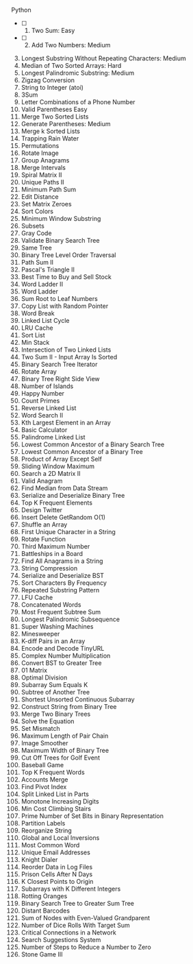 Python

- [ ] 1. Two Sum: Easy 
- [ ] 2. Add Two Numbers: Medium
3. Longest Substring Without Repeating Characters: Medium
4. Median of Two Sorted Arrays: Hard
5. Longest Palindromic Substring: Medium
6. Zigzag Conversion
7. String to Integer (atoi)
8. 3Sum
9. Letter Combinations of a Phone Number
10. Valid Parentheses Easy
11. Merge Two Sorted Lists
12. Generate Parentheses: Medium
13. Merge k Sorted Lists
14. Trapping Rain Water
15. Permutations
16. Rotate Image
17. Group Anagrams
18. Merge Intervals
19. Spiral Matrix II
20. Unique Paths II
21. Minimum Path Sum
22. Edit Distance
23. Set Matrix Zeroes
24. Sort Colors
25. Minimum Window Substring
26. Subsets
27. Gray Code
28. Validate Binary Search Tree
29. Same Tree
30. Binary Tree Level Order Traversal
31. Path Sum II
32. Pascal's Triangle II
33. Best Time to Buy and Sell Stock
34. Word Ladder II
35. Word Ladder
36. Sum Root to Leaf Numbers
37. Copy List with Random Pointer
38. Word Break
39. Linked List Cycle
40. LRU Cache
41. Sort List
42. Min Stack
43. Intersection of Two Linked Lists
44. Two Sum II - Input Array Is Sorted
45. Binary Search Tree Iterator
46. Rotate Array
47. Binary Tree Right Side View
48. Number of Islands
49. Happy Number
50. Count Primes
51. Reverse Linked List
52. Word Search II
53. Kth Largest Element in an Array
54. Basic Calculator
55. Palindrome Linked List
56. Lowest Common Ancestor of a Binary Search Tree
57. Lowest Common Ancestor of a Binary Tree
58. Product of Array Except Self
59. Sliding Window Maximum
60. Search a 2D Matrix II
61. Valid Anagram
62. Find Median from Data Stream
63. Serialize and Deserialize Binary Tree
64. Top K Frequent Elements
65. Design Twitter
66. Insert Delete GetRandom O(1)
67. Shuffle an Array
68. First Unique Character in a String
69. Rotate Function
70. Third Maximum Number
71. Battleships in a Board
72. Find All Anagrams in a String
73. String Compression
74. Serialize and Deserialize BST
75. Sort Characters By Frequency
76. Repeated Substring Pattern
77. LFU Cache
78. Concatenated Words
79. Most Frequent Subtree Sum
80. Longest Palindromic Subsequence
81. Super Washing Machines
82. Minesweeper
83. K-diff Pairs in an Array
84. Encode and Decode TinyURL
85. Complex Number Multiplication
86. Convert BST to Greater Tree
87. 01 Matrix
88. Optimal Division
89. Subarray Sum Equals K
90. Subtree of Another Tree
91. Shortest Unsorted Continuous Subarray
92. Construct String from Binary Tree
93. Merge Two Binary Trees
94. Solve the Equation
95. Set Mismatch
96. Maximum Length of Pair Chain
97. Image Smoother
98. Maximum Width of Binary Tree
99. Cut Off Trees for Golf Event
100. Baseball Game
101. Top K Frequent Words
102. Accounts Merge
103. Find Pivot Index
104. Split Linked List in Parts
105. Monotone Increasing Digits
106. Min Cost Climbing Stairs
107. Prime Number of Set Bits in Binary Representation
108. Partition Labels
109. Reorganize String
110. Global and Local Inversions
111. Most Common Word
112. Unique Email Addresses
113. Knight Dialer
114. Reorder Data in Log Files
115. Prison Cells After N Days
116. K Closest Points to Origin
117. Subarrays with K Different Integers
118. Rotting Oranges
119. Binary Search Tree to Greater Sum Tree
120. Distant Barcodes
121. Sum of Nodes with Even-Valued Grandparent
122. Number of Dice Rolls With Target Sum
123. Critical Connections in a Network
124. Search Suggestions System
125. Number of Steps to Reduce a Number to Zero
126. Stone Game III



